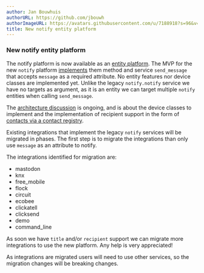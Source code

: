 ```yaml
---
author: Jan Bouwhuis
authorURL: https://github.com/jbouwh
authorImageURL: https://avatars.githubusercontent.com/u/7188918?s=96&v=4
title: New notify entity platform
---
```


### New notify entity platform

The notify platform is now available as an [entity platform](https://developers.home-assistant.io/docs/core/entity/notify/). The MVP for the new `notify` platform [implements](https://github.com/home-assistant/core/pull/110950) them method and service `send_message` that accepts `message` as a required attribute. No entity features nor device classes are implemented yet.
Unlike the legacy `notify.notify` service we have no targets as argument, as it is an entity we can target multiple `notify` entities when calling `send_message`.

The [architecture discussion](https://github.com/home-assistant/architecture/discussions/1041) is ongoing, and is about the device classes to implement and the implementation of recipient support in the form of [contacts via a contact registry](https://github.com/home-assistant/architecture/discussions/1041#discussioncomment-8947842).

Existing integrations that implement the legacy `notify` services will be migrated in phases. The first step is to migrate the integrations than only use `message` as an attribute to notify.

The integrations identified for migration are:

- mastodon
- knx
- free_mobile
- flock
- circuit
- ecobee
- clickatell
- clicksend
- demo
- command_line

As soon we have `title` and/or `recipient` support we can migrate more integrations to use the new platform. Any help is very appreciated!

As integrations are migrated users will need to use other services, so the migration changes will be breaking changes.
